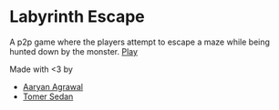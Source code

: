 # Labyrinth Escape

A p2p game where the players attempt to escape a maze while being hunted down by the monster. [Play](http://maze.aaryan.dev)

Made with <3 by
- [Aaryan Agrawal](https://github.com/13Ducks)
- [Tomer Sedan](https://github.com/Sordamente)

